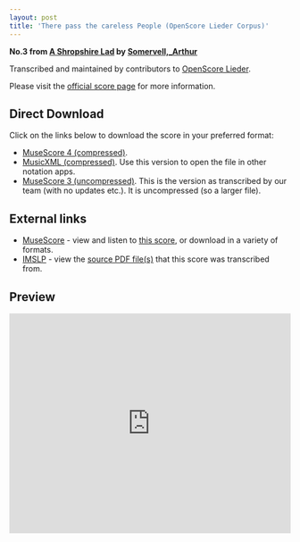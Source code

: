```yaml
---
layout: post
title: 'There pass the careless People (OpenScore Lieder Corpus)'
---
```


__No.3 from [A Shropshire Lad](https://fourscoreandmore.org/openscore/lieder/Somervell%2C_Arthur/A_Shropshire_Lad/) by [Somervell,_Arthur](https://fourscoreandmore.org/openscore/lieder/Somervell%2C_Arthur)__

Transcribed and maintained by contributors to [OpenScore Lieder].

Please visit the [official score page] for more information.

[official score page]: https://musescore.com/openscore-lieder-corpus/scores/6211069
[OpenScore Lieder]: https://musescore.com/openscore-lieder-corpus

## Direct Download

Click on the links below to download the score in your preferred format:
- [MuseScore 4 (compressed)](https://fourscoreandmore.org/openscore/lieder/Somervell%2C_Arthur/A_Shropshire_Lad/03_There_pass_the_careless_People.mscz).
- [MusicXML (compressed)](https://fourscoreandmore.org/openscore/lieder/Somervell%2C_Arthur/A_Shropshire_Lad/03_There_pass_the_careless_People.mxl). Use this version to open the file in other notation apps.
- [MuseScore 3 (uncompressed)](https://raw.githubusercontent.com/OpenScore/Lieder/refs/heads/main/scores/Somervell%2C_Arthur/A_Shropshire_Lad/03_There_pass_the_careless_People/lc6211069.mscx). This is the version as transcribed by our team (with no updates etc.). It is uncompressed (so a larger file).

## External links

- [MuseScore] - view and listen to [this score][MuseScore], or download in a variety of formats.
- [IMSLP] - view the [source PDF file(s)][IMSLP] that this score was transcribed from.

[MuseScore]: https://musescore.com/score/6211069
[IMSLP]: https://imslp.org/wiki/Special:ReverseLookup/529227

## Preview

<iframe width="100%" height="394" src="https://musescore.com/openscore-lieder-corpus/scores/6211069/embed" frameborder="0" allowfullscreen allow="autoplay; fullscreen"></iframe>
